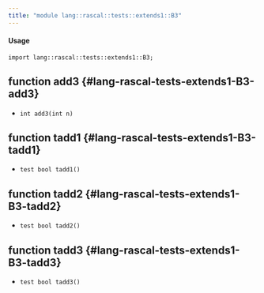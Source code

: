 ```yaml
---
title: "module lang::rascal::tests::extends1::B3"
---
```


#### Usage

`import lang::rascal::tests::extends1::B3;`


## function add3 {#lang-rascal-tests-extends1-B3-add3}

* ``int add3(int n)``

## function tadd1 {#lang-rascal-tests-extends1-B3-tadd1}

* ``test bool tadd1()``

## function tadd2 {#lang-rascal-tests-extends1-B3-tadd2}

* ``test bool tadd2()``

## function tadd3 {#lang-rascal-tests-extends1-B3-tadd3}

* ``test bool tadd3()``

